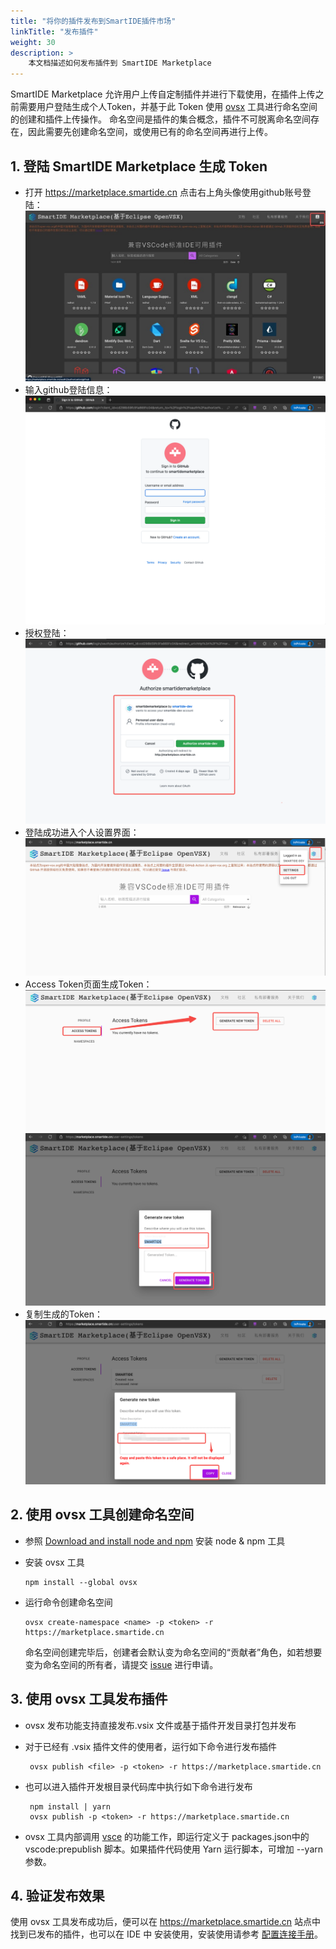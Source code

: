 ```yaml
---
title: "将你的插件发布到SmartIDE插件市场"
linkTitle: "发布插件"
weight: 30
description: >
    本文档描述如何发布插件到 SmartIDE Marketplace
---
```


SmartIDE Marketplace 允许用户上传自定制插件并进行下载使用，在插件上传之前需要用户登陆生成个人Token，并基于此 Token 使用 [ovsx](https://www.npmjs.com/package/ovsx) 工具进行命名空间的创建和插件上传操作。
命名空间是插件的集合概念，插件不可脱离命名空间存在，因此需要先创建命名空间，或使用已有的命名空间再进行上传。

## 1. 登陆 SmartIDE Marketplace 生成 Token
- 打开 https://marketplace.smartide.cn 点击右上角头像使用github账号登陆：
![](./images/marketplace-publish-01.jpg)
- 输入github登陆信息：
![](./images/marketplace-publish-02.png)
- 授权登陆：
![](./images/marketplace-publish-03.png)
- 登陆成功进入个人设置界面：
![](./images/marketplace-publish-04.png)
- Access Token页面生成Token：
![](./images/marketplace-publish-05.png)
![](./images/marketplace-publish-06.png)
- 复制生成的Token：
![](./images/marketplace-publish-07.png)
## 2. 使用 ovsx 工具创建命名空间
- 参照 [Download and install node and npm](https://docs.npmjs.com/cli/v7/configuring-npm/install) 安装 node & npm 工具
- 安装 ovsx 工具

      npm install --global ovsx

- 运行命令创建命名空间

      ovsx create-namespace <name> -p <token> -r https://marketplace.smartide.cn
    命名空间创建完毕后，创建者会默认变为命名空间的“贡献者”角色，如若想要变为命名空间的所有者，请提交 [issue](https://github.com/SmartIDE/SmartIDE/issues) 进行申请。

## 3. 使用 ovsx 工具发布插件
- ovsx 发布功能支持直接发布.vsix 文件或基于插件开发目录打包并发布
- 对于已经有 .vsix 插件文件的使用者，运行如下命令进行发布插件 

       ovsx publish <file> -p <token> -r https://marketplace.smartide.cn
- 也可以进入插件开发根目录代码库中执行如下命令进行发布

       npm install | yarn
       ovsx publish -p <token> -r https://marketplace.smartide.cn
- ovsx 工具内部调用 [vsce](https://www.npmjs.com/package/vsce) 的功能工作，即运行定义于 packages.json中的 vscode:prepublish 脚本。如果插件代码使用 Yarn 运行脚本，可增加 --yarn 参数。

## 4. 验证发布效果
使用 ovsx 工具发布成功后，便可以在 https://marketplace.smartide.cn 站点中找到已发布的插件，也可以在 IDE 中 安装使用，安装使用请参考 [配置连接手册](../config/index.md)。